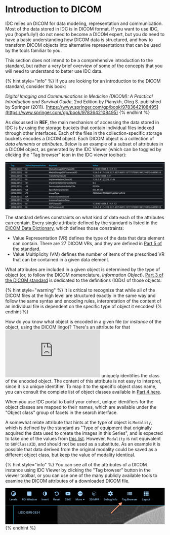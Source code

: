 # Introduction to DICOM

IDC relies on DICOM for data modeling, representation and communication. Most of the data stored in IDC is in DICOM format. If you want to use IDC, you \(hopefully!\) do not need to become a DICOM expert, but you do need to have a basic understanding how DICOM data is structured, and how to transform DICOM objects into alternative representations that can be used by the tools familiar to you.

This section does not intend to be a comprehensive introduction to the standard, but rather a very brief overview of some of the concepts that you will need to understand to better use IDC data.

{% hint style="info" %}
If you are looking for an introduction to the DICOM standard, consider this book:

_Digital Imaging and Communications in Medicine \(DICOM\): A Practical Introduction and Survival Guide_, 2nd Edition by Pianykh, Oleg S. published by Springer \(2011\). [https://www.springer.com/gp/book/9783642108495](https://www.springer.com/gp/book/9783642108495)
{% endhint %}

As discussed in **REF**, the main mechanism of accessing the data stored in IDC is by using the storage buckets that contain individual files indexed through other interfaces. Each of the files  in the collection-specific storage buckets encodes a DICOM object. Each DICOM object is a collection of _data elements_ or _attributes_. Below is an example of a subset of attributes in a DICOM object, as generated by the IDC Viewer \(which can be toggled by clicking the "Tag browser" icon in the IDC viewer toolbar\):

![](../.gitbook/assets/ohif_tag_browser.png)

The standard defines constraints on what kind of data each of the attributes can contain. Every single attribute defined by the standard is listed in the [DICOM Data Dictionary](http://dicom.nema.org/medical/dicom/current/output/chtml/part06/chapter_6.html), which defines those constraints:

* Value Representation \(VR\) defines the type of the data that data element can contain. There are 27 DICOM VRs, and they are defined in [Part 5 of the standard](http://dicom.nema.org/medical/dicom/current/output/chtml/part05/sect_6.2.html).
* Value Multiplicity \(VM\) defines the number of items of the prescribed VR that can be contained in a given data element.

What attributes are included in a given object is determined by the type of object \(or, to follow the DICOM nomenclature, _Information Object_\). [Part 3 of the DICOM standard](http://dicom.nema.org/medical/dicom/current/output/chtml/part03/PS3.3.html) is dedicated to the definitions \(IODs\) of those objects.

{% hint style="warning" %}
It is critical to recognize that while all of the DICOM files at the high level are structured exactly in the same way and follow the same syntax and encoding rules, interpretation of the content of an individual file is dependent on the specific type of object it encodes!
{% endhint %}

How do you know what object is encoded in a given file \(or _instance_ of the object, using the DICOM lingo\)? There's an attribute for that![`SOPClassUID` attribute](http://dicom.nema.org/medical/dicom/current/output/chtml/part03/sect_C.12.html#table_C.12-1) uniquely identifies the class of the encoded object. The content of this attribute is not easy to interpret, since it is a unique identifier. To map it to the specific object class name, you can consult the complete list of object classes available in [Part 4 here](http://dicom.nema.org/medical/dicom/current/output/chtml/part04/sect_B.5.html). 

When you use IDC portal to build your cohort, unique identifiers for the object classes are mapped to their names, which are available under the "Object class" group of facets in the search interface. 

A somewhat relate attribute that hints at the type of object is `Modality`, which is defined by the standard as "Type of equipment that originally acquired the data used to create the images in this Series", and is expected to take one of the values from [this list](http://dicom.nema.org/medical/dicom/current/output/chtml/part03/sect_C.7.3.html#sect_C.7.3.1.1.1). However, `Modality` is not equivalent to `SOPClassUID`, and should not be used as a substitute. As an example it is possible that data derived from the original modality could be saved as a different object class, but keep the value of modality identical.

{% hint style="info" %}
You can see all of the attributes of a DICOM instance using IDC Viewer by clicking the "Tag browser" button in the viewer toolbar, or you can use one of the many publicly available tools to examine the DICOM attributes of a downloaded DICOM file.

![](../.gitbook/assets/tag_browser.png)
{% endhint %}





